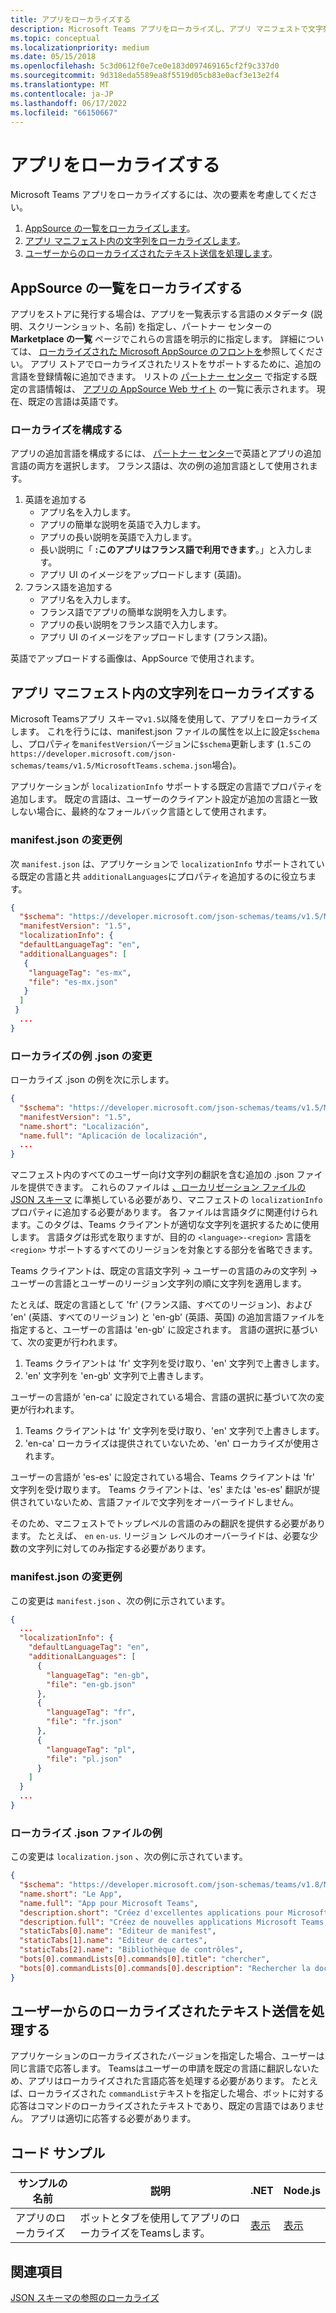```yaml
---
title: アプリをローカライズする
description: Microsoft Teams アプリをローカライズし、アプリ マニフェストで文字列をローカライズする際の考慮事項について説明します。
ms.topic: conceptual
ms.localizationpriority: medium
ms.date: 05/15/2018
ms.openlocfilehash: 5c3d0612f0e7ce0e183d097469165cf2f9c337d0
ms.sourcegitcommit: 9d318eda5589ea8f5519d05cb83e0acf3e13e2f4
ms.translationtype: MT
ms.contentlocale: ja-JP
ms.lasthandoff: 06/17/2022
ms.locfileid: "66150667"
---
```

# <a name="localize-your-app"></a>アプリをローカライズする

Microsoft Teams アプリをローカライズするには、次の要素を考慮してください。

1. [AppSource の一覧をローカライズします](#localize-your-appsource-listing)。
1. [アプリ マニフェスト内の文字列をローカライズします](#localize-strings-in-your-app-manifest)。
1. [ユーザーからのローカライズされたテキスト送信を処理します](#handle-localized-text-submissions-from-your-users)。

## <a name="localize-your-appsource-listing"></a>AppSource の一覧をローカライズする

アプリをストアに発行する場合は、アプリを一覧表示する言語のメタデータ (説明、スクリーンショット、名前) を指定し、パートナー センターの **Marketplace の一覧** ページでこれらの言語を明示的に指定します。 詳細については、 [ローカライズされた Microsoft AppSource のフロントを](/office/dev/store/prepare-localized-solutions#localized-microsoft-appsource-fronts)参照してください。 アプリ ストアでローカライズされたリストをサポートするために、追加の言語を登録情報に追加できます。 リストの [パートナー センター](/office/dev/store/submit-to-appsource-via-partner-center) で指定する既定の言語情報は、 [アプリの AppSource Web サイト](https://appsource.microsoft.com/marketplace/apps?product=office%3Bteams&page=1 "AppSource は、チームのニーズに合わせて 1 つの場所です。チャット、会議、通話、ファイル、ツールなど、すべてをまとめ、より生産性の高いチームワークを実現します。") の一覧に表示されます。 現在、既定の言語は英語です。

### <a name="configure-localization"></a>ローカライズを構成する

アプリの追加言語を構成するには、 [パートナー センター](/office/dev/store/submit-to-appsource-via-partner-center)で英語とアプリの追加言語の両方を選択します。 フランス語は、次の例の追加言語として使用されます。

1. 英語を追加する
    * アプリ名を入力します。
    * アプリの簡単な説明を英語で入力します。
    * アプリの長い説明を英語で入力します。
    * 長い説明に「 **:このアプリはフランス語で利用できます**。」と入力します。
    * アプリ UI のイメージをアップロードします (英語)。
2. フランス語を追加する
    * アプリ名を入力します。
    * フランス語でアプリの簡単な説明を入力します。
    * アプリの長い説明をフランス語で入力します。
    * アプリ UI のイメージをアップロードします (フランス語)。

英語でアップロードする画像は、AppSource で使用されます。

## <a name="localize-strings-in-your-app-manifest"></a>アプリ マニフェスト内の文字列をローカライズする

Microsoft Teamsアプリ スキーマ`v1.5`以降を使用して、アプリをローカライズします。 これを行うには、manifest.json ファイルの属性を以上に設定`$schema`し、プロパティを`manifestVersion`バージョンに`$schema`更新します (`1.5`この`https://developer.microsoft.com/json-schemas/teams/v1.5/MicrosoftTeams.schema.json`場合)。

アプリケーションが `localizationInfo` サポートする既定の言語でプロパティを追加します。 既定の言語は、ユーザーのクライアント設定が追加の言語と一致しない場合に、最終的なフォールバック言語として使用されます。

### <a name="example-manifestjson-change"></a>manifest.json の変更例

次 `manifest.json` は、アプリケーションで `localizationInfo` サポートされている既定の言語と共 `additionalLanguages`にプロパティを追加するのに役立ちます。

```json
{
  "$schema": "https://developer.microsoft.com/json-schemas/teams/v1.5/MicrosoftTeams.schema.json",
  "manifestVersion": "1.5",
  "localizationInfo": {
  "defaultLanguageTag": "en",
  "additionalLanguages": [
   {
    "languageTag": "es-mx",
    "file": "es-mx.json"
   }
  ]
 }
  ...
}
```

### <a name="example-localization-json-change"></a>ローカライズの例 .json の変更

ローカライズ .json の例を次に示します。

```json
{
  "$schema": "https://developer.microsoft.com/json-schemas/teams/v1.5/MicrosoftTeams.Localization.schema.json",
  "manifestVersion": "1.5",
  "name.short": "Localización",
  "name.full": "Aplicación de localización",
  ...
}
```

マニフェスト内のすべてのユーザー向け文字列の翻訳を含む追加の .json ファイルを提供できます。 これらのファイルは [、ローカリゼーション ファイルの JSON スキーマ](../../resources/schema/localization-schema.md) に準拠している必要があり、マニフェストの `localizationInfo` プロパティに追加する必要があります。 各ファイルは言語タグに関連付けられます。このタグは、Teams クライアントが適切な文字列を選択するために使用します。 言語タグは形式を取りますが、目的の `<language>-<region>` 言語を `<region>` サポートするすべてのリージョンを対象とする部分を省略できます。

Teams クライアントは、既定の言語文字列 -> ユーザーの言語のみの文字列 -> ユーザーの言語とユーザーのリージョン文字列の順に文字列を適用します。

たとえば、既定の言語として 'fr' (フランス語、すべてのリージョン)、および 'en' (英語、すべてのリージョン) と 'en-gb' (英語、英国) の追加言語ファイルを指定すると、ユーザーの言語は 'en-gb' に設定されます。 言語の選択に基づいて、次の変更が行われます。

1. Teams クライアントは 'fr' 文字列を受け取り、'en' 文字列で上書きします。
1. 'en' 文字列を 'en-gb' 文字列で上書きします。

ユーザーの言語が 'en-ca' に設定されている場合、言語の選択に基づいて次の変更が行われます。

1. Teams クライアントは 'fr' 文字列を受け取り、'en' 文字列で上書きします。
1. 'en-ca' ローカライズは提供されていないため、'en' ローカライズが使用されます。

ユーザーの言語が 'es-es' に設定されている場合、Teams クライアントは 'fr' 文字列を受け取ります。 Teams クライアントは、'es' または 'es-es' 翻訳が提供されていないため、言語ファイルで文字列をオーバーライドしません。

そのため、マニフェストでトップレベルの言語のみの翻訳を提供する必要があります。 たとえば、 `en` `en-us`. リージョン レベルのオーバーライドは、必要な少数の文字列に対してのみ指定する必要があります。

### <a name="example-manifestjson-change"></a>manifest.json の変更例

この変更は `manifest.json` 、次の例に示されています。

```json
{
  ...
  "localizationInfo": {
    "defaultLanguageTag": "en",
    "additionalLanguages": [
      {
        "languageTag": "en-gb",
        "file": "en-gb.json"
      },
      {
        "languageTag": "fr",
        "file": "fr.json"
      },
      {
        "languageTag": "pl",
        "file": "pl.json"
      }
    ]
  }
  ...
}
```

### <a name="example-localization-json-file"></a>ローカライズ .json ファイルの例

 この変更は `localization.json` 、次の例に示されています。

```json
{
  "$schema": "https://developer.microsoft.com/json-schemas/teams/v1.8/MicrosoftTeams.Localization.schema.json",
  "name.short": "Le App",
  "name.full": "App pour Microsoft Teams",
  "description.short": "Créez d'excellentes applications pour Microsoft Teams avec App.",
  "description.full": "Créez de nouvelles applications Microsoft Teams, concevez et prévisualisez des cartes bot, et explorez la documentation avec App.",
  "staticTabs[0].name": "Editeur de manifest",
  "staticTabs[1].name": "Editeur de cartes",
  "staticTabs[2].name": "Bibliothèque de contrôles",
  "bots[0].commandLists[0].commands[0].title": "chercher",
  "bots[0].commandLists[0].commands[0].description": "Rechercher la documentation Teams pertinente"
}
```

## <a name="handle-localized-text-submissions-from-your-users"></a>ユーザーからのローカライズされたテキスト送信を処理する

アプリケーションのローカライズされたバージョンを指定した場合、ユーザーは同じ言語で応答します。 Teamsはユーザーの申請を既定の言語に翻訳しないため、アプリはローカライズされた言語応答を処理する必要があります。 たとえば、ローカライズされた `commandList`テキストを指定した場合、ボットに対する応答はコマンドのローカライズされたテキストであり、既定の言語ではありません。 アプリは適切に応答する必要があります。

## <a name="code-sample"></a>コード サンプル

| サンプルの名前 | 説明 | .NET | Node.js |
|-------------|-------------|------|------|
| アプリのローカライズ | ボットとタブを使用してアプリのローカライズをTeamsします。 | [表示](https://github.com/OfficeDev/Microsoft-Teams-Samples/tree/main/samples/app-localization/csharp) |[表示](https://github.com/OfficeDev/Microsoft-Teams-Samples/tree/main/samples/app-localization/nodejs) |

## <a name="see-also"></a>関連項目

[JSON スキーマの参照のローカライズ](~/resources/schema/localization-schema.md)
